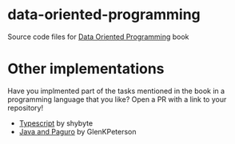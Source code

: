 # data-oriented-programming

Source code files for [Data Oriented Programming](https://www.manning.com/books/data-oriented-programming?utm_source=viebel&utm_medium=affiliate&utm_campaign=book_sharvit2_data_1_29_21&a_aid=viebel&a_bid=d5b546b7) book


# Other implementations

Have you implmented part of the tasks mentioned in the book in a programming language that you like? Open a PR with a link to your repository!

- [Typescript](https://github.com/shybyte/data-oriented-programming-book-experiments) by shybyte
- [Java and Paguro](https://github.com/GlenKPeterson/DataOrientedExamples) by GlenKPeterson
